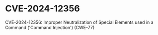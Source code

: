 # CVE-2024-12356
CVE-2024-12356: Improper Neutralization of Special Elements used in a Command ('Command Injection') (CWE-77)
